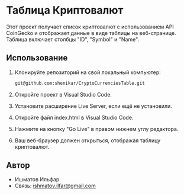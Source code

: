 # Таблица Криптовалют

Этот проект получает список криптовалют с использованием API CoinGecko и отображает данные в виде таблицы на веб-странице. Таблица включает столбцы "ID", "Symbol" и "Name".

## Использование

1. Клонируйте репозиторий на свой локальный компьютер:

   ```bash
   git@github.com:shenikar/CryptoCurrenciesTable.git
   ```
2. Откройте проект в Visual Studio Code.

3. Установите расширение Live Server, если ещё не установили.

4. Откройте файл index.html в Visual Studio Code.

5. Нажмите на кнопку "Go Live" в правом нижнем углу редактора.

6. Ваш веб-браузер должен открыться, отображая таблицу криптовалют.

## Автор

* Ишматов Ильфар
* Связь: ishmatov.ilfar@gmail.com
